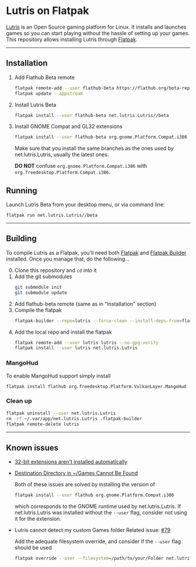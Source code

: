 # Lutris on Flatpak

[Lutris](https://lutris.net) is an Open Source gaming platform for Linux. It installs and launches games so you can start playing without the hassle of setting up your games. This repository allows installing Lutris through [Flatpak](https://flatpak.org).

___________________________________________

## Installation
1. Add Flathub Beta remote
   ```sh
   flatpak remote-add --user flathub-beta https://flathub.org/beta-repo/flathub-beta.flatpakrepo
   flatpak update --appstream
   ```
2. Install Lutris Beta
   ```sh
   flatpak install --user flathub-beta net.lutris.Lutris//beta
   ```
3. Install GNOME Compat and GL32 extensions
   ```sh
   flatpak install --user flathub-beta org.gnome.Platform.Compat.i386 org.freedesktop.Platform.GL32.default org.freedesktop.Platform.GL.default
   ```
   Make sure that you install the same branches as the ones used by net.lutris.Lutris, usually the latest ones.
   
   **DO NOT** confuse `org.gnome.Platform.Compat.i386` with `org.freedesktop.Platform.Compat.i386`.

## Running
Launch Lutris Beta from your desktop menu, or via command line:
```
flatpak run net.lutris.Lutris//beta
```
___________________________________________

## Building

To compile Lutris as a Flatpak, you'll need both [Flatpak](https://flatpak.org/) and [Flatpak Builder](http://docs.flatpak.org/en/latest/flatpak-builder.html) installed. Once you manage that, do the following...

0. Clone this repository and `cd` into it
1. Add the git submodules
   ```sh
   git submodule init
   git submodule update
   ```
3. Add flathub-beta remote (same as in "Installation" section)
4. Compile the flatpak
   ```sh
   flatpak-builder --repo=lutris --force-clean --install-deps-from=flathub-beta  --user build-dir net.lutris.Lutris.yml
   ```
3. Add the local repo and install the flatpak
   ```sh
   flatpak remote-add --user lutris lutris --no-gpg-verify
   flatpak install --user lutris net.lutris.Lutris
   ```

### MangoHud

To enable MangoHud support simply install

```
flatpak install flathub org.freedesktop.Platform.VulkanLayer.MangoHud
```

### Clean up

```sh
flatpak uninstall --user net.lutris.Lutris
rm -rf ~/.var/app/net.lutris.Lutris .flatpak-builder
flatpak remote-delete lutris
```

___________________________________________

## Known issues

- [32-bit extensions aren't installed automatically](https://github.com/flathub/net.lutris.Lutris/issues/53) 
- [Destination Directory in ~/Games Cannot Be Found](https://github.com/flathub/net.lutris.Lutris/issues/89)

   Both of these issues are solved by installing the version of
   ```sh
   flatpak install --user flathub org.gnome.Platform.Compat.i386
   ```
   which corresponds to the GNOME runtime used by net.lutris.Lutris. If net.lutris.Lutris was installed without the `--user` flag, consider not using it for the extension.
- Lutris cannot detect my custom Games folder
   Related issue: [#79](https://github.com/flathub/net.lutris.Lutris/issues/79)

   Add the adequate filesystem override, and consider if the `--user` flag should be used
   ``` sh
   flatpak override --user --filesystem=/path/to/your/Folder net.lutris.Lutris
   ```
